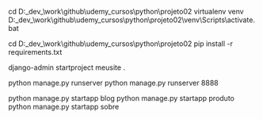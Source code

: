 cd D:\_dev_\work\github\udemy_cursos\python\projeto02
virtualenv venv
D:\_dev_\work\github\udemy_cursos\python\projeto02\venv\Scripts\activate.bat

cd D:\_dev_\work\github\udemy_cursos\python\projeto02
pip install -r requirements.txt

django-admin startproject meusite .

python manage.py runserver
python manage.py runserver 8888

python manage.py startapp blog
python manage.py startapp produto
python manage.py startapp sobre

